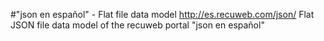 #"json en español" - Flat file data model
http://es.recuweb.com/json/
Flat JSON file data model of the recuweb portal "json en español"

